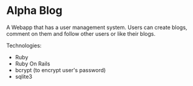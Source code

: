 # Alpha Blog

A Webapp that has a user management system.
Users can create blogs, comment on them and follow other users or like their blogs.

Technologies:
- Ruby
- Ruby On Rails
- bcrypt (to encrypt user's password)
- sqlite3
